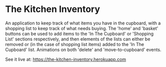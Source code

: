 # The Kitchen Inventory

An application to keep track of what items you have in the cupboard, with a shopping list to keep track of what needs buying. The 'home' and 'basket' buttons can be used to add items to the 'In The Cupboard' or 'Shopping List' sections respectively, and then elements of the lists can either be removed or (in the case of shopping list items) added to the 'In The Cupboard' list. Animations on both 'delete' and 'move-to-cupboard' events.


See it live at: https://the-kitchen-inventory.herokuapp.com